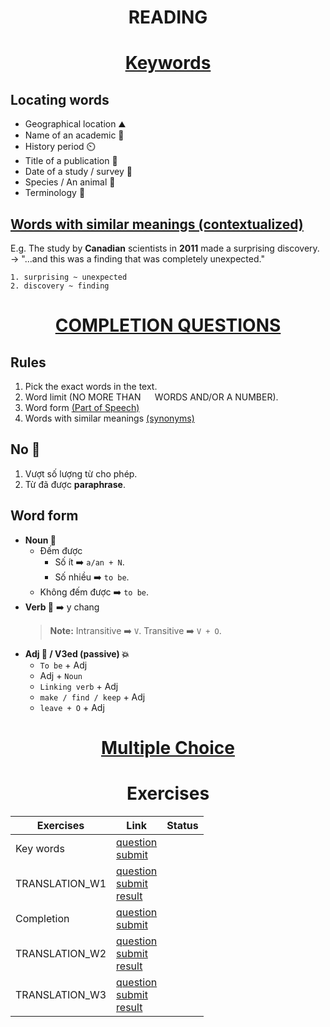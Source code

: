 
## <h1 style="text-align: center;">READING</h1>

# <h1 style="text-align: center;">[Keywords](https://drive.google.com/file/d/1LokVtxI0IQLM5y-nRoYc9YB0Eyy9t_b1/view?usp=sharing)</h1>
## Locating words
- Geographical location ⛰️
- Name of an academic 🧪
- History period ⏲️
- Title of a publication 📰
- Date of a study / survey 📅
- Species / An animal 🐶
- Terminology 📘
## [Words with similar meanings (contextualized)](https://github.com/S-ROLL/notebook.language/blob/main/BASIC%20IELTS_29/Writing/synonyms%20list.md)
E.g. The study by **Canadian** scientists in **2011** made a surprising discovery. -> "...and this was a finding that was completely unexpected."
```
1. surprising ~ unexpected
2. discovery ~ finding
```

# <h1 style="text-align: center;">[COMPLETION QUESTIONS](https://drive.google.com/file/d/1NnMOTvewQ1LaKjUdC0AnZTD84ZUwEd7v/view?usp=sharing)</h1>
## Rules
1. Pick the exact words in the text.
2. Word limit (NO MORE THAN ``  `` WORDS AND/OR A NUMBER).
3. Word form [(Part of Speech)](https://github.com/S-ROLL/notebook.language/blob/main/BASIC%20IELTS_29/Writing/family%20words.md)
4. Words with similar meanings [(synonyms)](https://github.com/S-ROLL/notebook.language/blob/main/BASIC%20IELTS_29/Writing/synonyms%20list.md)
## No 🚫
1. Vượt số lượng từ cho phép.
2. Từ đã được **paraphrase**.
## Word form
- **Noun 🧒**
  - Đếm được
    - Số ít ➡️ `` a/an + N ``.
    - Số nhiều ➡️ ``to be``.
  - Không đếm được ➡️ ``to be``.
- **Verb 🏃** ➡️ y chang
  > **Note:** Intransitive ➡️ ``V``. Transitive ➡️ ``V + O``.
- **Adj 🥀 / V3ed (passive) 💥**
  - ``To be`` + Adj
  - Adj + ``Noun``
  - ``Linking verb`` + Adj
  - ``make / find / keep`` + Adj
  - ``leave + O`` + Adj

# <h1 style="text-align: center;">[Multiple Choice](https://drive.google.com/file/d/1MojIZNzdKyi-4ewVHlHFlmsssa9fxmuW/view?usp=share_link)</h1>

# <h1 style="text-align: center;">Exercises</h1>
| Exercises | Link | Status |
| ----------- | ----------- | ----------- |
| Key words | [question](https://docs.google.com/document/d/1h9ByLyHFEG9Uvx8qbzfVuoZ9Qw7GSkoTh_6KYcGeGss/edit?fbclid=IwZXh0bgNhZW0CMTAAAR2_g8Zg8m88vdwoaLPL8Fp-kKUSF3qoqRmHE6E8K5W5gdPrCoNHtgLCyQ0_aem_vYAow8JTbYBrIgPynlSzXg) <br/> [submit](https://drive.google.com/drive/folders/1860uUHxJozP5UAVUTvI-cOwn0_f9R8fM?fbclid=IwZXh0bgNhZW0CMTAAAR1j8kVFBkBADPol4Ig_NsuRwaeqhj6sFHTUrdxhXu14Z-9OFX9N1bbrJHM_aem_SGo4j_yVwFDn4EKXnEL1Ag) | |
| TRANSLATION_W1 | [question](https://docs.google.com/document/d/1_1NE9DxT9_t9q0DcqMypFihBsPE6oGxfB4dyUVPCUR4/edit?fbclid=IwZXh0bgNhZW0CMTAAAR01oq9BTeNva-XxQR8XfbqoZGSy1agIK-_Euz_oS1e6CmY-jjANkKP79bw_aem_WEO_9SgqZtDh3TzeW5HJRg) <br/> [submit](https://drive.google.com/drive/folders/1ctYdZU5iOOSiLIK-md5NvSc93raweY-p?fbclid=IwZXh0bgNhZW0CMTAAAR1ZQ_Rqmjg9y_E6DrjRFLbccChlq3kE7mkeQ1mRyo-JsBFyrplMaZlRWaI_aem_k0G71DL8ixc-rlXHUdY-wA) <br/> [result](https://docs.google.com/document/d/1arRZkShZNHGVxbdkI5fR4toBqNzieOtCzh2csUNmkRM/edit?fbclid=IwZXh0bgNhZW0CMTAAAR2wFcmEN2l_eNgz-B9VcyqKd9-tWfkyYsnrwZuh2DlzqdM7JcSb36Xs_9A_aem_9cambaajCB4ObiYI7glX4A#heading=h.dbh8kfe9xxtb) | |
| Completion | [question](https://docs.google.com/document/d/16NkNLH5ScYLtxBdrVqTB7uEcQbzmvEkj0UHfhNzG2K8/edit?fbclid=IwZXh0bgNhZW0CMTAAAR1t4egI6SZUU2pxBUonU0RHTa4uZIgAGSuD_q6gwrgqTtcCpZtpBbNV5Pk_aem_CA6Qat4tuM9UxwWERwkZ-w) <br/> [submit](https://drive.google.com/drive/folders/13p86IuM5zJGVSunoj4rPuRSSoxwJRZdD?fbclid=IwZXh0bgNhZW0CMTAAAR0K8P-BI_eWEMSzJUHbP2OL998hYrtP_adRc9xasjFlQQhb2VovdDgNI9Q_aem_ING3lxFBBpsAQhO8MeMsVA) | |
| TRANSLATION_W2 | [question](https://docs.google.com/document/d/1z3UmKokjn8_xh3srM2WmtUUsO-MgYmEof75Wx7it5_4/edit?fbclid=IwZXh0bgNhZW0CMTAAAR0pSaKTEQaDOw9ugwKx7DHFKezhDyQDsqM0MjLtVwAHhPyugdWmE4jicDQ_aem_QBroFell5rWP7M77HEci9A) <br/> [submit](https://drive.google.com/drive/folders/18lyaKq0sqVThDuRBfNY6fbCYTaJ4t_FI?fbclid=IwZXh0bgNhZW0CMTAAAR13GX5jDHUVCejHi6ZxRcjjrbZGOuYYQ91dGyup_oL-YV_JBuGT_iWxYUk_aem_MSzdMidO_1qp7Nun8ta0EA) <br/> [result](https://docs.google.com/document/d/1arRZkShZNHGVxbdkI5fR4toBqNzieOtCzh2csUNmkRM/edit?fbclid=IwZXh0bgNhZW0CMTAAAR2wFcmEN2l_eNgz-B9VcyqKd9-tWfkyYsnrwZuh2DlzqdM7JcSb36Xs_9A_aem_9cambaajCB4ObiYI7glX4A#heading=h.dbh8kfe9xxtb) | |
| TRANSLATION_W3 | [question](https://drive.google.com/drive/folders/1-Jn0nqFXEvDVrBOo1mAL0wrk4StBL4Ge?fbclid=IwZXh0bgNhZW0CMTAAAR2IUHKd4E0CRLXjZ9hAPcRJcy6CHPVXfVqcmB9IBiKXhY9T3LYWZ6NtfpE_aem_lNIAUx8m-Hd9VC4jSEG_lw) <br/> [submit](https://drive.google.com/drive/folders/1F3-5FrvLyCFYA-WYKJM4nQI8mJv0-dao?fbclid=IwZXh0bgNhZW0CMTAAAR3jP9s0pQJHyRp_ztwbiQRFnu3YmV3AUOYiuwwr_uUkJnwmOiqkHQnC-z4_aem_LOHmddQazAdBzv50zpb3yQ) <br/> [result](https://docs.google.com/document/d/1arRZkShZNHGVxbdkI5fR4toBqNzieOtCzh2csUNmkRM/edit?fbclid=IwZXh0bgNhZW0CMTAAAR2wFcmEN2l_eNgz-B9VcyqKd9-tWfkyYsnrwZuh2DlzqdM7JcSb36Xs_9A_aem_9cambaajCB4ObiYI7glX4A#heading=h.dbh8kfe9xxtb) | |